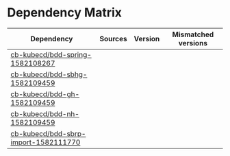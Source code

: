 # Dependency Matrix

Dependency | Sources | Version | Mismatched versions
---------- | ------- | ------- | -------------------
[cb-kubecd/bdd-spring-1582108267](https://github.com/cb-kubecd/bdd-spring-1582108267.git) |  | []() | 
[cb-kubecd/bdd-sbhg-1582109459](https://github.com/cb-kubecd/bdd-sbhg-1582109459.git) |  | []() | 
[cb-kubecd/bdd-gh-1582109459](https://github.com/cb-kubecd/bdd-gh-1582109459.git) |  | []() | 
[cb-kubecd/bdd-nh-1582109459](https://github.com/cb-kubecd/bdd-nh-1582109459.git) |  | []() | 
[cb-kubecd/bdd-sbrp-import-1582111770](https://github.com/cb-kubecd/bdd-sbrp-import-1582111770.git) |  | []() | 
